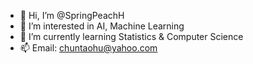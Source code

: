 - 👋 Hi, I’m @SpringPeachH
- 👀 I’m interested in AI, Machine Learning
- 🌱 I’m currently learning Statistics & Computer Science
- 📫 Email: chuntaohu@yahoo.com

<!---
SpringPeachH/SpringPeachH is a ✨ special ✨ repository because its `README.md` (this file) appears on your GitHub profile.
You can click the Preview link to take a look at your changes.
--->
